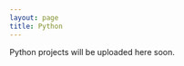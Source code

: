 ```yaml
---
layout: page
title: Python
---
```

<html>
  <p class="message">Python projects will be uploaded here soon.</p>
</html>
